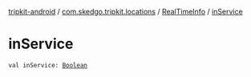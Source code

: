 [tripkit-android](../../index.md) / [com.skedgo.tripkit.locations](../index.md) / [RealTimeInfo](index.md) / [inService](./in-service.md)

# inService

`val inService: `[`Boolean`](https://kotlinlang.org/api/latest/jvm/stdlib/kotlin/-boolean/index.html)